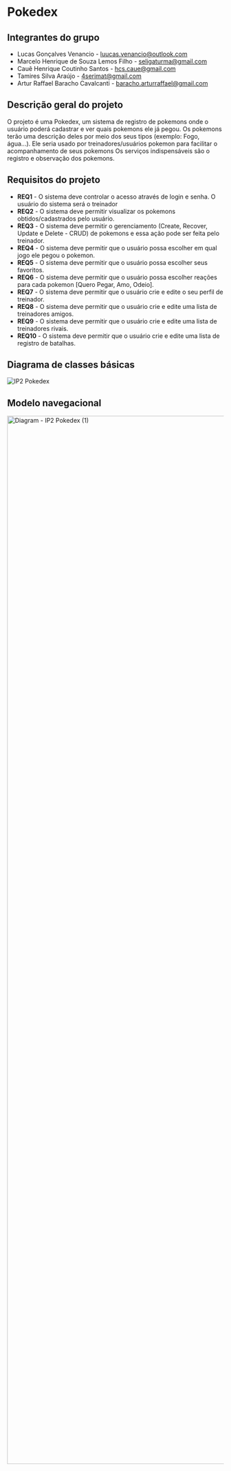 # Pokedex

## Integrantes do grupo 
 * Lucas Gonçalves Venancio - luucas.venancio@outlook.com
 * Marcelo Henrique de Souza Lemos Filho - seligaturma@gmail.com 
 * Cauê Henrique Coutinho Santos - hcs.caue@gmail.com
 * Tamires Silva Araújo - 4serimat@gmail.com
 * Artur Raffael Baracho Cavalcanti - baracho.arturraffael@gmail.com

## Descrição geral do projeto  
 O projeto é uma Pokedex, um sistema de registro de pokemons onde o usuário poderá cadastrar e ver quais pokemons ele já pegou.
 Os pokemons terão uma descrição deles por meio dos seus tipos (exemplo: Fogo, água...).
 Ele seria usado por treinadores/usuários pokemon para facilitar o acompanhamento de seus pokemons
 Os serviços indispensáveis são o registro e observação dos pokemons.
 

## Requisitos do projeto
 * **REQ1** - O sistema deve controlar o acesso através de login e senha. O usuário do sistema será o treinador
 * **REQ2** - O sistema deve permitir visualizar os pokemons obtidos/cadastrados pelo usuário.
 * **REQ3** - O sistema deve permitir o gerenciamento (Create, Recover, Update e Delete - CRUD) de pokemons e essa ação pode ser feita pelo treinador.
 * **REQ4** - O sistema deve permitir que o usuário possa escolher em qual jogo ele pegou o pokemon.
 * **REQ5** - O sistema deve permitir que o usuário possa escolher seus favoritos.
 * **REQ6** - O sistema deve permitir que o usuário possa escolher reações para cada pokemon [Quero Pegar, Amo, Odeio].
 * **REQ7** - O sistema deve permitir que o usuário crie e edite o seu perfil de treinador.
 * **REQ8** - O sistema deve permitir que o usuário crie e edite uma lista de treinadores amigos.
 * **REQ9** - O sistema deve permitir que o usuário crie e edite uma lista de treinadores rivais.
 * **REQ10** - O sistema deve permitir que o usuário crie e edite uma lista de registro de batalhas.

## Diagrama de classes básicas
![IP2  Pokedex](https://user-images.githubusercontent.com/48563952/186936520-c2461387-29e6-4d55-b75e-28091ddbc528.png)

## Modelo navegacional
<img width="2432" alt="Diagram -  IP2  Pokedex (1)" src="https://user-images.githubusercontent.com/48563952/186936603-4ac8b031-8d24-4729-83bc-da4cb013c734.png">
